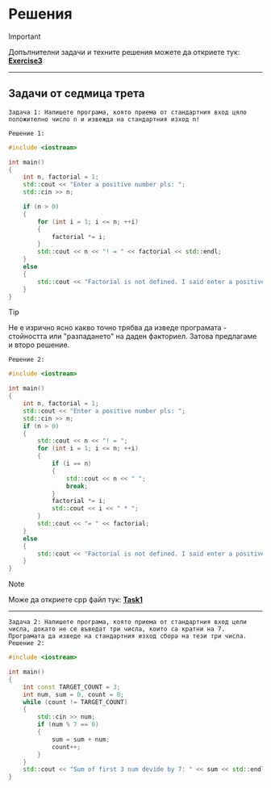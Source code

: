 # Решения

> [!IMPORTANT]
> Допълнителни задачи и техните решения можете да откриете тук:
>  [**Exercise3**](https://github.com/cathy-09/Introduction-To-Programming/blob/main/Week%203/Tasks/README_Exercise3.md)

<hr style="border-width: 5px !important;">

## Задачи от седмица трета
`Задача 1: Напишете програма, която приема от стандартния вход цяло положително число n и извежда на стандартния изход n!`

`Решение 1:`
```cpp
#include <iostream>

int main()
{
	int n, factorial = 1;
	std::cout << "Enter a positive number pls: ";
	std::cin >> n;

	if (n > 0)
	{
		for (int i = 1; i <= n; ++i)
		{
			factorial *= i;
		}
		std::cout << n << "! = " << factorial << std::endl;
	}
	else
	{
		std::cout << "Factorial is not defined. I said enter a positive number pls" << std::endl;
	}
}
```
> [!TIP]
> Не е изрично ясно какво точно трябва да изведе програмата - стойността или "разпадането" на даден факториел. Затова предлагаме и второ решение.

`Решение 2:`
```cpp
#include <iostream>

int main()
{
	int n, factorial = 1;
	std::cout << "Enter a positive number pls: ";
	std::cin >> n;
	if (n > 0)
	{
		std::cout << n << "! = ";
		for (int i = 1; i <= n; ++i)
		{
			if (i == n) 
			{
				std::cout << n << " ";
				break;
			}
			factorial *= i;
			std::cout << i << " * ";
		}
		std::cout << "= " << factorial;
	}
	else
	{
		std::cout << "Factorial is not defined. I said enter a positive number pls" << std::endl;
	}
}
```
> [!NOTE]
> Може да откриете cpp файл тук:
>  [**Task1**](https://github.com/cathy-09/Introduction-To-Programming/blob/main/Week%203/Tasks/cppFiles/Task1.cpp)

<hr style="border-width: 5px !important;">

`Задача 2: Напишете програма, която приема от стандартния вход цели числа, докато не се въведат три числа, които са кратни на 7. Програмата да изведе на стандартния изход сбора на тези три числа.`
`Решение 2:`
```cpp
#include <iostream>

int main()
{
	int const TARGET_COUNT = 3;
	int num, sum = 0, count = 0;
	while (count != TARGET_COUNT)
	{
		std::cin >> num;
		if (num % 7 == 0)
		{
			sum = sum + num;
			count++;
		}
	}
	std::cout << "Sum of first 3 num devide by 7: " << sum << std::endl;
}
```

